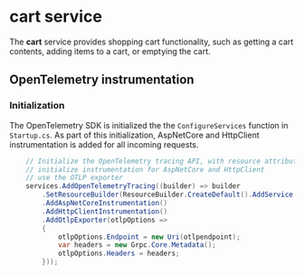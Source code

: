 # cart service

The **cart** service provides shopping cart functionality, such as getting a cart contents, adding items to a cart, or emptying the cart.

## OpenTelemetry instrumentation

### Initialization
The OpenTelemetry SDK is initialized the the `ConfigureServices` function in `Startup.cs`.
As part of this initialization, AspNetCore and HttpClient instrumentation is added for all incoming requests.
```cs
    // Initialize the OpenTelemetry tracing API, with resource attributes
    // initialize instrumentation for AspNetCore and HttpClient
    // use the OTLP exporter
    services.AddOpenTelemetryTracing((builder) => builder
        .SetResourceBuilder(ResourceBuilder.CreateDefault().AddService(servicename).AddAttributes(attributes))
        .AddAspNetCoreInstrumentation()
        .AddHttpClientInstrumentation()
        .AddOtlpExporter(otlpOptions =>
        {
            otlpOptions.Endpoint = new Uri(otlpendpoint);
            var headers = new Grpc.Core.Metadata();
            otlpOptions.Headers = headers;
        }));
```

